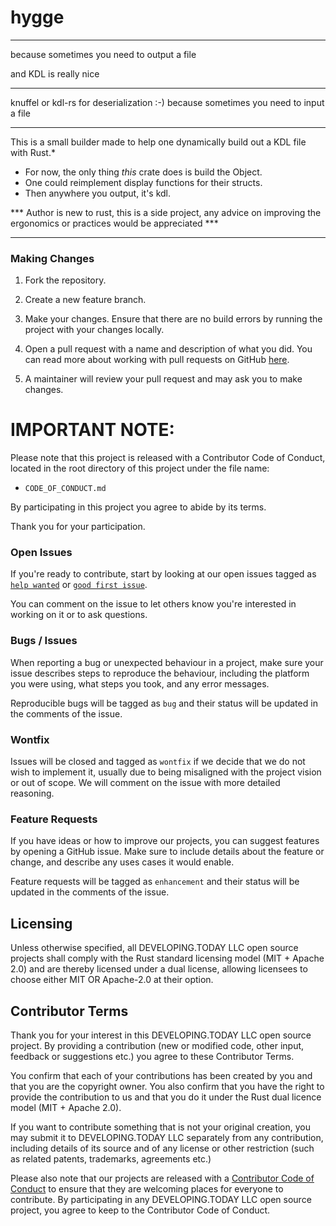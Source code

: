 # hygge

---

because sometimes you need to output a file

and KDL is really nice

---

knuffel or kdl-rs for deserialization :-)
because sometimes you need to input a file

---

This is a small builder made to help one dynamically
build out a KDL file with Rust.*
- For now, the only thing _this_ crate does is build the Object.
- One could reimplement display functions for their structs.
- Then anywhere you output, it's kdl.

*** Author is new to rust, this is a side project,
any advice on improving the ergonomics or practices
would be appreciated ***

---

### Making Changes

1. Fork the repository.

2. Create a new feature branch.

3. Make your changes. Ensure that there are no build errors by running the project with your changes locally.

4. Open a pull request with a name and description of what you did. You can read more about working with pull requests on GitHub [here](https://help.github.com/en/articles/creating-a-pull-request-from-a-fork).

5. A maintainer will review your pull request and may ask you to make changes.

# IMPORTANT NOTE:

Please note that this project is released with a
Contributor Code of Conduct, located in the root
directory of this project under the file name:

 - `CODE_OF_CONDUCT.md`

By participating in this project you agree to abide by its terms.

Thank you for your participation.

### Open Issues

If you're ready to contribute, start by looking at our open issues tagged as [`help wanted`](../../issues?q=is%3Aopen+is%3Aissue+label%3A"help+wanted") or [`good first issue`](../../issues?q=is%3Aopen+is%3Aissue+label%3A"good+first+issue").

You can comment on the issue to let others know you're interested in working on it or to ask questions.

### Bugs / Issues

When reporting a bug or unexpected behaviour in a project, make sure your issue describes steps to reproduce the behaviour, including the platform you were using, what steps you took, and any error messages.

Reproducible bugs will be tagged as `bug` and their status will be updated in the comments of the issue.

### Wontfix

Issues will be closed and tagged as `wontfix` if we decide that we do not wish to implement it, usually due to being misaligned with the project vision or out of scope. We will comment on the issue with more detailed reasoning.

### Feature Requests

If you have ideas or how to improve our projects, you can suggest features by opening a GitHub issue. Make sure to include details about the feature or change, and describe any uses cases it would enable.

Feature requests will be tagged as `enhancement` and their status will be updated in the comments of the issue.

## Licensing

Unless otherwise specified, all DEVELOPING.TODAY LLC open source projects shall comply with the Rust standard licensing model (MIT + Apache 2.0) and are thereby licensed under a dual license, allowing licensees to choose either MIT OR Apache-2.0 at their option.

## Contributor Terms

Thank you for your interest in this DEVELOPING.TODAY LLC open source project. By providing a contribution (new or modified code, other input, feedback or suggestions etc.) you agree to these Contributor Terms.

You confirm that each of your contributions has been created by you and that you are the copyright owner. You also confirm that you have the right to provide the contribution to us and that you do it under the Rust dual licence model (MIT + Apache 2.0).

If you want to contribute something that is not your original creation, you may submit it to DEVELOPING.TODAY LLC separately from any contribution, including details of its source and of any license or other restriction (such as related patents, trademarks,  agreements etc.)

Please also note that our projects are released with a [Contributor Code of Conduct](CODE_OF_CONDUCT.md) to ensure that they are welcoming places for everyone to contribute. By participating in any DEVELOPING.TODAY LLC open source project, you agree to keep to the Contributor Code of Conduct.
